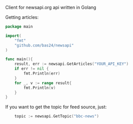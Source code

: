 Client for newsapi.org api written in Golang

Getting articles:

```go
package main

import(
	"fmt"
	"github.com/bas24/newsapi"
)

func main(){
	result, err := newsapi.GetArticles("YOUR_API_KEY")
	if err != nil {
		fmt.Println(err)
	}
	for _, v := range result{
		fmt.Println(v)
	}
}

```

If you want to get the topic for feed source, just:

```go
	topic := newsapi.GetTopic("bbc-news")
```
